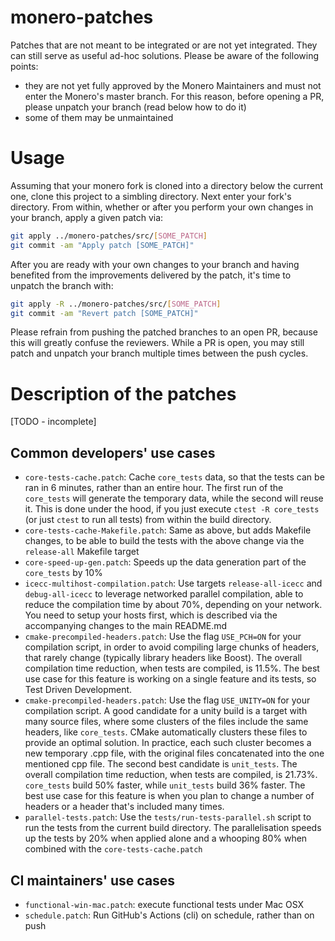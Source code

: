 # monero-patches
Patches that are not meant to be integrated or are not yet integrated. They can still serve as useful ad-hoc solutions.
Please be aware of the following points:
- they are not yet fully approved by the Monero Maintainers and must not enter the Monero's master branch. For this reason, before opening a PR, please unpatch your branch (read below how to do it)
- some of them may be unmaintained

# Usage

Assuming that your monero fork is cloned into a directory below the current one, clone this project to a simbling directory. Next enter your fork's directory. From within, whether or after you perform your own changes in your branch, apply a given patch via:

```bash
git apply ../monero-patches/src/[SOME_PATCH]
git commit -am "Apply patch [SOME_PATCH]"
```

After you are ready with your own changes to your branch and having benefited from the improvements delivered by the patch, it's time to unpatch the branch with:

```bash
git apply -R ../monero-patches/src/[SOME_PATCH]
git commit -am "Revert patch [SOME_PATCH]"
```

Please refrain from pushing the patched branches to an open PR, because this will greatly confuse the reviewers. While a PR is open, you may still patch and unpatch your branch multiple times between the push cycles.

# Description of the patches
[TODO - incomplete]

## Common developers' use cases
- `core-tests-cache.patch`: Cache `core_tests` data, so that the tests can be ran in 6 minutes, rather than an entire hour. The first run of the `core_tests` will generate the temporary data, while the second will reuse it. This is done under the hood, if you just execute `ctest -R core_tests` (or just `ctest` to run all tests) from within the build directory.
- `core-tests-cache-Makefile.patch`: Same as above, but adds Makefile changes, to be able to build the tests with the above change via the `release-all` Makefile target
- `core-speed-up-gen.patch`: Speeds up the data generation part of the `core_tests` by 10%
- `icecc-multihost-compilation.patch`: Use targets `release-all-icecc` and `debug-all-icecc` to leverage networked parallel compilation, able to reduce the compilation time by about 70%, depending on your network. You need to setup your hosts first, which is described via the accompanying changes to the main README.md
- `cmake-precompiled-headers.patch`: Use the flag `USE_PCH=ON` for your compilation script, in order to avoid compiling large chunks of headers, that rarely change (typically library headers like Boost). The overall compilation time reduction, when tests are compiled, is 11.5%. The best use case for this feature is working on a single feature and its tests, so Test Driven Development.
- `cmake-precompiled-headers.patch`: Use the flag `USE_UNITY=ON` for your compilation script. A good candidate for a unity build is a target with many source files, where some clusters of the files include the same headers, like `core_tests`. CMake automatically clusters these files to provide an optimal solution. In practice, each such cluster becomes a new temporary .cpp file, with the original files concatenated into the one mentioned cpp file. The second best candidate is `unit_tests`. The overall compilation time reduction, when tests are compiled, is  21.73%. `core_tests` build 50% faster, while `unit_tests` build 36% faster. The best use case for this feature is when you plan to change a number of headers or a header that's included many times.
- `parallel-tests.patch`: Use the `tests/run-tests-parallel.sh` script to run the tests from the current build directory. The parallelisation speeds up the tests by 20% when applied alone and a whooping 80% when combined with the `core-tests-cache.patch`


## CI maintainers' use cases
- `functional-win-mac.patch`: execute functional tests under Mac OSX
- `schedule.patch`: Run GitHub's Actions (cli) on schedule, rather than on push

